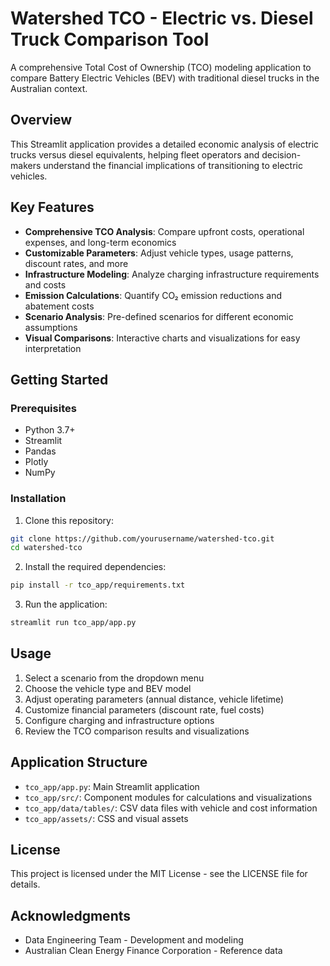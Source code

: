 # Watershed TCO - Electric vs. Diesel Truck Comparison Tool

A comprehensive Total Cost of Ownership (TCO) modeling application to compare Battery Electric Vehicles (BEV) with traditional diesel trucks in the Australian context.

## Overview

This Streamlit application provides a detailed economic analysis of electric trucks versus diesel equivalents, helping fleet operators and decision-makers understand the financial implications of transitioning to electric vehicles.

## Key Features

- **Comprehensive TCO Analysis**: Compare upfront costs, operational expenses, and long-term economics
- **Customizable Parameters**: Adjust vehicle types, usage patterns, discount rates, and more
- **Infrastructure Modeling**: Analyze charging infrastructure requirements and costs
- **Emission Calculations**: Quantify CO₂ emission reductions and abatement costs
- **Scenario Analysis**: Pre-defined scenarios for different economic assumptions
- **Visual Comparisons**: Interactive charts and visualizations for easy interpretation

## Getting Started

### Prerequisites

- Python 3.7+
- Streamlit
- Pandas
- Plotly
- NumPy

### Installation

1. Clone this repository:
```bash
git clone https://github.com/yourusername/watershed-tco.git
cd watershed-tco
```

2. Install the required dependencies:
```bash
pip install -r tco_app/requirements.txt
```

3. Run the application:
```bash
streamlit run tco_app/app.py
```

## Usage

1. Select a scenario from the dropdown menu
2. Choose the vehicle type and BEV model
3. Adjust operating parameters (annual distance, vehicle lifetime)
4. Customize financial parameters (discount rate, fuel costs)
5. Configure charging and infrastructure options
6. Review the TCO comparison results and visualizations

## Application Structure

- `tco_app/app.py`: Main Streamlit application
- `tco_app/src/`: Component modules for calculations and visualizations
- `tco_app/data/tables/`: CSV data files with vehicle and cost information
- `tco_app/assets/`: CSS and visual assets

## License

This project is licensed under the MIT License - see the LICENSE file for details.

## Acknowledgments

- Data Engineering Team - Development and modeling
- Australian Clean Energy Finance Corporation - Reference data 
